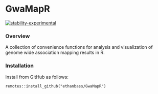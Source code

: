 # GwaMapR

[![stability-experimental](https://img.shields.io/badge/stability-experimental-orange.svg)](https://github.com/emersion/stability-badges#experimental)

### Overview

A collection of convenience functions for analysis and visualization of genome wide association mapping results in R.

### Installation

Install from GitHub as follows:

```{r}
remotes::install_github("ethanbass/GwaMapR")
```
